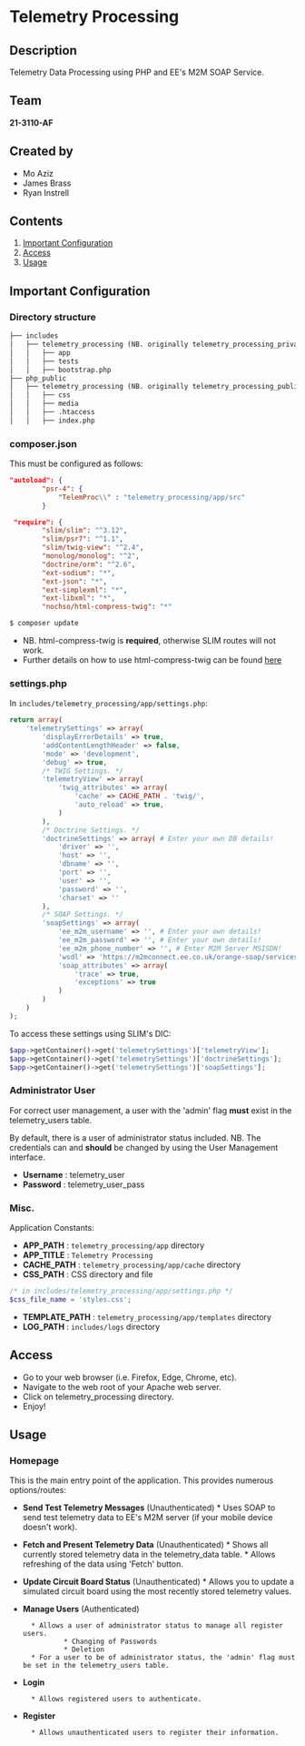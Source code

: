 # Telemetry Processing
## Description
Telemetry Data Processing using PHP and EE's M2M SOAP Service. 
## Team
**21-3110-AF**
## Created by
* Mo Aziz
* James Brass
* Ryan Instrell
## Contents
1. [Important Configuration](#important-configuration)
2. [Access](#access)
3. [Usage](#usage)
## Important Configuration
### Directory structure
```markdown
├── includes
│   ├── telemetry_processing (NB. originally telemetry_processing_private)
│   │   ├── app
│   │   ├── tests
│   │   ├── bootstrap.php
├── php_public
│   ├── telemetry_processing (NB. originally telemetry_processing_public)
│   │   ├── css
│   │   ├── media
│   │   ├── .htaccess
│   │   ├── index.php
```
### composer.json
This must be configured as follows:
```json
"autoload": {
        "psr-4": {
            "TelemProc\\" : "telemetry_processing/app/src"
        }
```
```json
 "require": {
        "slim/slim": "^3.12",
        "slim/psr7": "^1.1",
        "slim/twig-view": "^2.4",
        "monolog/monolog": "^2",
        "doctrine/orm": "^2.6",
        "ext-sodium": "*",
        "ext-json": "*",
        "ext-simplexml": "*",
        "ext-libxml": "*",
        "nochso/html-compress-twig": "*"
```
```bash
$ composer update
```
* NB. html-compress-twig is **required**, otherwise SLIM routes will not work.
* Further details on how to use html-compress-twig can be found [here](https://github.com/nochso/html-compress-twig)
### settings.php
In `includes/telemetry_processing/app/settings.php`:
```php
return array(
    'telemetrySettings' => array(
        'displayErrorDetails' => true,
        'addContentLengthHeader' => false,
        'mode' => 'development',
        'debug' => true,
        /* TWIG Settings. */
        'telemetryView' => array(
            'twig_attributes' => array(
                'cache' => CACHE_PATH . 'twig/',
                'auto_reload' => true,
            )
        ),
        /* Doctrine Settings. */
        'doctrineSettings' => array( # Enter your own DB details!
            'driver' => '',
            'host' => '',
            'dbname' => '',
            'port' => '',
            'user' => '',
            'password' => '',
            'charset' => ''
        ),
        /* SOAP Settings. */
        'soapSettings' => array(
            'ee_m2m_username' => '', # Enter your own details!
            'ee_m2m_password' => '', # Enter your own details!
            'ee_m2m_phone_number' => '', # Enter M2M Server MSISDN!
            'wsdl' => 'https://m2mconnect.ee.co.uk/orange-soap/services/MessageServiceByCountry?wsdl',
            'soap_attributes' => array(
                'trace' => true,
                'exceptions' => true
            )
        )
    )
);
```
To access these settings using SLIM's DIC:
```php
$app->getContainer()->get('telemetrySettings')['telemetryView'];
$app->getContainer()->get('telemetrySettings')['doctrineSettings'];
$app->getContainer()->get('telemetrySettings')['soapSettings'];
```
### Administrator User
For correct user management, a user with the 'admin' flag **must** exist in the telemetry_users table.

By default, there is a user of administrator status included. NB. The credentials can and **should** be changed by using the User Management interface.

* **Username** : telemetry_user
* **Password** : telemetry_user_pass

### Misc. 
Application Constants:
* **APP_PATH** : `telemetry_processing/app` directory
* **APP_TITLE** : `Telemetry Processing`
* **CACHE_PATH** : `telemetry_processing/app/cache` directory
* **CSS_PATH** : CSS directory and file
```php
/* in includes/telemetry_processing/app/settings.php */
$css_file_name = 'styles.css';
```
* **TEMPLATE_PATH** : `telemetry_processing/app/templates` directory
* **LOG_PATH** : `includes/logs` directory 
## Access
* Go to your web browser (i.e. Firefox, Edge, Chrome, etc).
* Navigate to the web root of your Apache web server.
* Click on telemetry_processing directory.
* Enjoy!
## Usage
### Homepage
This is the main entry point of the application. This provides numerous options/routes:
* **Send Test Telemetry Messages** (Unauthenticated)
        * Uses SOAP to send test telemetry data to EE's M2M server (if your mobile device doesn't work).
* **Fetch and Present Telemetry Data** (Unauthenticated)
        * Shows all currently stored telemetry data in the telemetry_data table.
        * Allows refreshing of the data using 'Fetch' button.
* **Update Circuit Board Status** (Unauthenticated)
        * Allows you to update a simulated circuit board using the most recently stored telemetry values.
* **Manage Users** (Authenticated)
        
        * Allows a user of administrator status to manage all register users.
                * Changing of Passwords
                * Deletion
        * For a user to be of administrator status, the 'admin' flag must be set in the telemetry_users table.
        
* **Login**
        
        * Allows registered users to authenticate.
        
* **Register**
        
        * Allows unauthenticated users to register their information.
